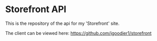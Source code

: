 # Storefront API

This is the repository of the api for my 'Storefront' site.

The client can be viewed here: https://github.com/jgoodier1/storefront
